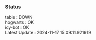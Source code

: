 ### Status


table : DOWN  
hogwarts : OK  
icy-bot : OK  
Latest Update : 2024-11-17 15:09:11.921919

